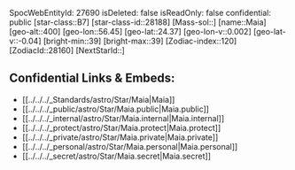 ﻿---
location:
- 24.37
- -56.45
- 400
tags:
- astro/Star
type: Star
---

SpocWebEntityId: 27690
isDeleted: false
isReadOnly: false
confidential: public
[star-class::B7]
[star-class-id::28188]
[Mass-sol::]
[name::Maia]
[geo-alt::400]
[geo-lon::56.45]
[geo-lat::24.37]
[geo-lon-v::0.002]
[geo-lat-v::-0.04]
[bright-min::39]
[bright-max::39]
[Zodiac-index::120]
[ZodiacId::28160]
[NextStarId::]



## Confidential Links & Embeds: 
- [[../../../_Standards/astro/Star/Maia|Maia]] 
- [[../../../_public/astro/Star/Maia.public|Maia.public]] 
- [[../../../_internal/astro/Star/Maia.internal|Maia.internal]] 
- [[../../../_protect/astro/Star/Maia.protect|Maia.protect]] 
- [[../../../_private/astro/Star/Maia.private|Maia.private]] 
- [[../../../_personal/astro/Star/Maia.personal|Maia.personal]] 
- [[../../../_secret/astro/Star/Maia.secret|Maia.secret]] 
